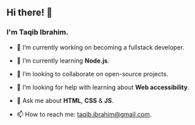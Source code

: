 ## Hi there! 👋  

### I'm Taqib Ibrahim.

- 🔭 I’m currently working on becoming a fullstack developer.

- 🌱 I’m currently learning **Node.js**.

- 👯 I’m looking to collaborate on open-source projects.

- 🤔 I’m looking for help with learning about **Web accessibility**.

- 💬 Ask me about **HTML**, **CSS** & **JS**.

- 📫 How to reach me: taqib.ibrahim@gmail.com.
